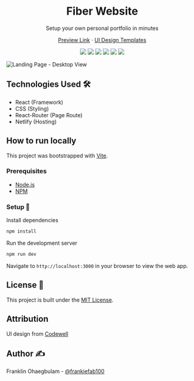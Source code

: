 <div align="center">
 <h1>Fiber Website</h1>
 <p>Setup your own personal portfolio in minutes</p>
<p align="center">
    <a href="https://fiber-ui.netlify.app/">Preview Link</a>
    ·
    <a href="https://github.com/frankiefab100/Web3Collectives/blob/master/public/design">UI Design Templates</a>
</p>

<p>
<img src="https://img.shields.io/badge/React-20232A?style=for-the-badge&logo=react&logoColor=61DAFB">
<img src="https://img.shields.io/badge/JavaScript-323330?style=for-the-badge&logo=javascript&logoColor=F7DF1E">
<img src="https://img.shields.io/badge/CSS3-1572B6?style=for-the-badge&logo=css3&logoColor=white">
<img src="https://img.shields.io/badge/React_Router-CA4245?style=for-the-badge&logo=react-router&logoColor=white">
<img src="https://img.shields.io/badge/npm-CB3837?style=for-the-badge&logo=npm&logoColor=white">
<img src="https://img.shields.io/badge/Netlify-00C7B7?style=for-the-badge&logo=netlify&logoColor=white">
</p>
</div>

![Landing Page - Desktop View](https://user-images.githubusercontent.com/46662771/203664769-8b390edc-f826-4af5-98ac-da9ace620046.jpg)


## Technologies Used 🛠

- React (Framework)
- CSS (Styling)
- React-Router (Page Route)
- Netlify (Hosting)

## How to run locally 

This project was bootstrapped with [Vite](https://vitejs.dev).

### Prerequisites

- [Node.js](https://nodejs.org/)
- [NPM](https://www.npmjs.com/)

### Setup 🚧

Install dependencies

```BASH
npm install
```

Run the development server

```BASH
npm run dev
```

Navigate to `http://localhost:3000` in your browser to view the web app.

## License 📜

This project is built under the [MIT License](./License).

## Attribution

UI design from [Codewell](https://codewell.cc)

## Author ✍

Franklin Ohaegbulam - [@frankiefab100](https://twitter.com/frankiefab100)

